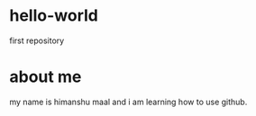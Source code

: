 
# hello-world
first repository
# about me

my name is himanshu maal 
and i am learning how to use github.
